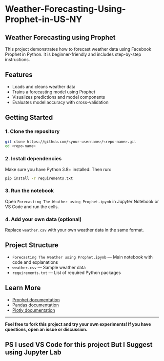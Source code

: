 # Weather-Forecasting-Using-Prophet-in-US-NY
## Weather Forecasting using Prophet

This project demonstrates how to forecast weather data using Facebook Prophet in Python. It is beginner-friendly and includes step-by-step instructions.

## Features
- Loads and cleans weather data
- Trains a forecasting model using Prophet
- Visualizes predictions and model components
- Evaluates model accuracy with cross-validation

## Getting Started

### 1. Clone the repository
```sh
git clone https://github.com/<your-username>/<repo-name>.git
cd <repo-name>
```

### 2. Install dependencies
Make sure you have Python 3.8+ installed. Then run:
```sh
pip install -r requirements.txt
```

### 3. Run the notebook
Open `Forecasting The Weather using Prophet.ipynb` in Jupyter Notebook or VS Code and run the cells.

### 4. Add your own data (optional)
Replace `weather.csv` with your own weather data in the same format.

## Project Structure

- `Forecasting The Weather using Prophet.ipynb` — Main notebook with code and explanations
- `weather.csv` — Sample weather data
- `requirements.txt` — List of required Python packages

## Learn More

- [Prophet documentation](https://facebook.github.io/prophet/)
- [Pandas documentation](https://pandas.pydata.org/)
- [Plotly documentation](https://plotly.com/python/)

---

**Feel free to fork this project and try your own experiments! If you have questions, open an issue or discussion.**

## PS I used VS Code for this project But I Suggest using Jupyter Lab
